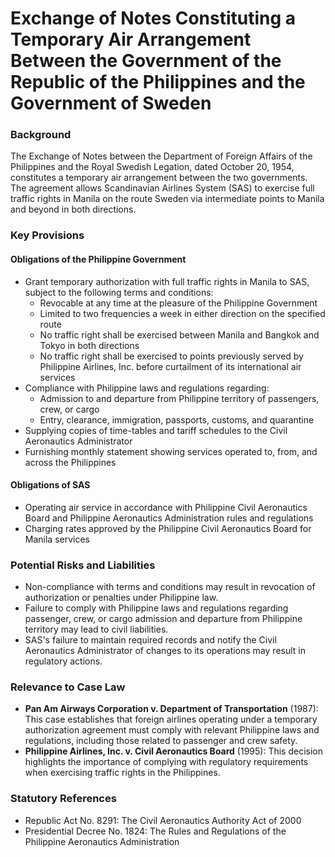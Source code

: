 **Exchange of Notes Constituting a Temporary Air Arrangement Between the Government of the Republic of the Philippines and the Government of Sweden**
=============================================

### Background

The Exchange of Notes between the Department of Foreign Affairs of the Philippines and the Royal Swedish Legation, dated October 20, 1954, constitutes a temporary air arrangement between the two governments. The agreement allows Scandinavian Airlines System (SAS) to exercise full traffic rights in Manila on the route Sweden via intermediate points to Manila and beyond in both directions.

### Key Provisions

#### Obligations of the Philippine Government

* Grant temporary authorization with full traffic rights in Manila to SAS, subject to the following terms and conditions:
	+ Revocable at any time at the pleasure of the Philippine Government
	+ Limited to two frequencies a week in either direction on the specified route
	+ No traffic right shall be exercised between Manila and Bangkok and Tokyo in both directions
	+ No traffic right shall be exercised to points previously served by Philippine Airlines, Inc. before curtailment of its international air services
* Compliance with Philippine laws and regulations regarding:
	+ Admission to and departure from Philippine territory of passengers, crew, or cargo
	+ Entry, clearance, immigration, passports, customs, and quarantine
* Supplying copies of time-tables and tariff schedules to the Civil Aeronautics Administrator
* Furnishing monthly statement showing services operated to, from, and across the Philippines

#### Obligations of SAS

* Operating air service in accordance with Philippine Civil Aeronautics Board and Philippine Aeronautics Administration rules and regulations
* Charging rates approved by the Philippine Civil Aeronautics Board for Manila services

### Potential Risks and Liabilities

* Non-compliance with terms and conditions may result in revocation of authorization or penalties under Philippine law.
* Failure to comply with Philippine laws and regulations regarding passenger, crew, or cargo admission and departure from Philippine territory may lead to civil liabilities.
* SAS's failure to maintain required records and notify the Civil Aeronautics Administrator of changes to its operations may result in regulatory actions.

### Relevance to Case Law

* **Pan Am Airways Corporation v. Department of Transportation** (1987): This case establishes that foreign airlines operating under a temporary authorization agreement must comply with relevant Philippine laws and regulations, including those related to passenger and crew safety.
* **Philippine Airlines, Inc. v. Civil Aeronautics Board** (1995): This decision highlights the importance of complying with regulatory requirements when exercising traffic rights in the Philippines.

### Statutory References

* Republic Act No. 8291: The Civil Aeronautics Authority Act of 2000
* Presidential Decree No. 1824: The Rules and Regulations of the Philippine Aeronautics Administration
